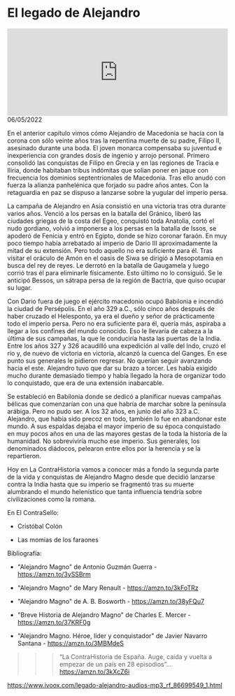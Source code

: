 # El legado de Alejandro
<iframe id='audio_88903085' frameborder='0' allowfullscreen='' scrolling='no' height='200' style='width:100%;' src='https://www.ivoox.com/player_ej_86699549_6_1.html' loading='lazy'></iframe>06/05/2022

En el anterior capítulo vimos cómo Alejandro de Macedonia se hacía con la corona con sólo veinte años tras la repentina muerte de su padre, Filipo II, asesinado durante una boda. El joven monarca compensaba su juventud e inexperiencia con grandes dosis de ingenio y arrojo personal. Primero consolidó las conquistas de Filipo en Grecia y en las regiones de Tracia e Iliria, donde habitaban tribus indómitas que solían poner en jaque con frecuencia los dominios septentrionales de Macedonia. Tras ello anudó con fuerza la alianza panhelénica que forjado su padre años antes. Con la retaguardia en paz se dispuso a lanzarse sobre la yugular del imperio persa. 

 La campaña de Alejandro en Asia consistió en una victoria tras otra durante varios años. Venció a los persas en la batalla del Gránico, liberó las ciudades griegas de la costa del Egeo, conquistó toda Anatolia, cortó el nudo gordiano, volvió a imponerse a los persas en la batalla de Issos, se apoderó de Fenicia y entró en Egipto, donde se hizo coronar faraón. En muy poco tiempo había arrebatado al imperio de Dario III aproximadamente la mitad de su extensión. Pero todo aquello no era suficiente para él. Tras visitar el oráculo de Amón en el oasis de Siwa se dirigió a Mesopotamia en busca del rey de reyes. Le derrotó en la batalla de Gaugamela y luego corrió tras él para eliminarle físicamente. Esto último no lo consiguió. Se le anticipó Bessos, un sátrapa persa de la región de Bactria, que quiso ocupar su lugar.  

 Con Dario fuera de juego el ejército macedonio ocupó Babilonia e incendió la ciudad de Persépolis. En el año 329 a.C., sólo cinco años después de haber cruzado el Helesponto, ya era el dueño y señor de prácticamente todo el imperio persa. Pero no era suficiente para él, quería más, aspiraba a llegar a los confines del mundo conocido. Eso le llevaría de cabeza a la última de sus campañas, la que le conduciría hasta las puertas de la India. Entre los años 327 y 326 acaudilló una expedición al valle del Indo, cruzó el río y, de nuevo de victoria en victoria, alcanzó la cuenca del Ganges. En ese punto sus generales le pidieron regresar. No querían seguir avanzando hacia el este. Alejandro tuvo que dar su brazo a torcer. Les había exigido mucho durante demasiado tiempo y había llegado la hora de organizar todo lo conquistado, que era de una extensión inabarcable.  

 Se estableció en Babilonia donde se dedicó a planificar nuevas campañas bélicas que comenzarían con una que habría de marchar sobre la península arábiga. Pero no pudo ser. A los 32 años, en junio del año 323 a.C. Alejandro, que había sido precoz en todo, también lo fue en abandonar este mundo. A sus espaldas dejaba el mayor imperio de su época conquistado en muy pocos años en una de las mayores gestas de la toda la historia de la humanidad. No sobreviviría mucho ese imperio. Sus generales, los denominados diádocos, pelearon entre ellos por la herencia y se la repartieron.  

 Hoy en La ContraHistoria vamos a conocer más a fondo la segunda parte de la vida y conquistas de Alejandro Magno desde que decidió lanzarse contra la India hasta que su imperio se fragmentó tras su muerte alumbrando el mundo helenístico que tanta influencia tendría sobre civilizaciones como la romana. 

 En El ContraSello:

 - Cristóbal Colón

 - Las momias de los faraones 

 Bibliografía:

 - "Alejandro Magno" de Antonio Guzmán Guerra - https://amzn.to/3vSSBrm

 - "Alejandro Magno" de Mary Renault - https://amzn.to/3kFoTRz

 - "Alejandro Magno" de A. B. Bosworth - https://amzn.to/38yFQu7

 - "Breve Historia de Alejandro Magno" de Charles E. Mercer - https://amzn.to/37KRF0g

 - "Alejandro Magno. Héroe, líder y conquistador" de Javier Navarro Santana - https://amzn.to/3MBMdeS 

 >>> “La ContraHistoria de España. Auge, caída y vuelta a empezar de un país en 28 episodios”… https://amzn.to/3kXcZ6i 

 

https://www.ivoox.com/legado-alejandro-audios-mp3_rf_86699549_1.html

